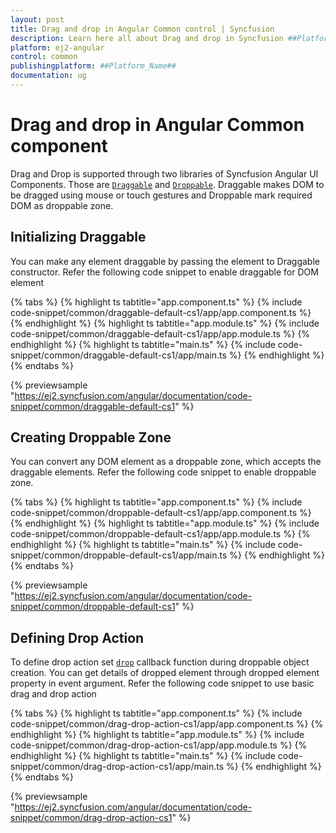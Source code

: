 ```yaml
---
layout: post
title: Drag and drop in Angular Common control | Syncfusion
description: Learn here all about Drag and drop in Syncfusion ##Platform_Name## Common control of Syncfusion Essential JS 2 and more.
platform: ej2-angular
control: common
publishingplatform: ##Platform_Name##
documentation: ug
---
```


# Drag and drop in Angular Common component

Drag and Drop is supported through two libraries of Syncfusion Angular UI Components. Those are
[`Draggable`](https://ej2.syncfusion.com/documentation/api/base/draggable) and [`Droppable`](https://ej2.syncfusion.com/documentation/api/base/droppable). Draggable makes DOM to be
dragged using mouse or touch gestures and Droppable mark required DOM as droppable zone.

## Initializing Draggable

You can make any element draggable by passing the element to Draggable constructor. Refer
the following code snippet to enable draggable for DOM element

 {% tabs %}
{% highlight ts tabtitle="app.component.ts" %}
{% include code-snippet/common/draggable-default-cs1/app/app.component.ts %}
{% endhighlight %}
{% highlight ts tabtitle="app.module.ts" %}
{% include code-snippet/common/draggable-default-cs1/app/app.module.ts %}
{% endhighlight %}
{% highlight ts tabtitle="main.ts" %}
{% include code-snippet/common/draggable-default-cs1/app/main.ts %}
{% endhighlight %}
{% endtabs %}
  
{% previewsample "https://ej2.syncfusion.com/angular/documentation/code-snippet/common/draggable-default-cs1" %}

## Creating Droppable Zone

You can convert any DOM element as a droppable zone, which accepts the draggable elements. Refer the following code snippet to enable droppable zone.

{% tabs %}
{% highlight ts tabtitle="app.component.ts" %}
{% include code-snippet/common/droppable-default-cs1/app/app.component.ts %}
{% endhighlight %}
{% highlight ts tabtitle="app.module.ts" %}
{% include code-snippet/common/droppable-default-cs1/app/app.module.ts %}
{% endhighlight %}
{% highlight ts tabtitle="main.ts" %}
{% include code-snippet/common/droppable-default-cs1/app/main.ts %}
{% endhighlight %}
{% endtabs %}
  
{% previewsample "https://ej2.syncfusion.com/angular/documentation/code-snippet/common/droppable-default-cs1" %}

## Defining Drop Action

To define drop action set [`drop`](https://ej2.syncfusion.com/documentation/api/base/droppable#drop) callback function during droppable object
creation. You can get details of dropped element through dropped element property in event argument.
Refer the following  code snippet to use basic drag and drop action

{% tabs %}
{% highlight ts tabtitle="app.component.ts" %}
{% include code-snippet/common/drag-drop-action-cs1/app/app.component.ts %}
{% endhighlight %}
{% highlight ts tabtitle="app.module.ts" %}
{% include code-snippet/common/drag-drop-action-cs1/app/app.module.ts %}
{% endhighlight %}
{% highlight ts tabtitle="main.ts" %}
{% include code-snippet/common/drag-drop-action-cs1/app/main.ts %}
{% endhighlight %}
{% endtabs %}
  
{% previewsample "https://ej2.syncfusion.com/angular/documentation/code-snippet/common/drag-drop-action-cs1" %}